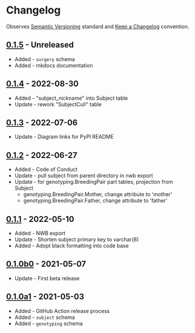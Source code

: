 # Changelog

Observes [Semantic Versioning](https://semver.org/spec/v2.0.0.html) standard and [Keep a Changelog](https://keepachangelog.com/en/1.0.0/) convention.

## [0.1.5] - Unreleased

- Added - `surgery` schema
- Added - mkdocs documentation

## [0.1.4] - 2022-08-30

- Added - "subject_nickname" into Subject table
- Update - rework "SubjectCull" table

## [0.1.3] - 2022-07-06

- Update - Diagram links for PyPI README

## [0.1.2] - 2022-06-27

- Added - Code of Conduct
- Update - pull subject from parent directory in nwb export
- Update - for genotyping.BreedingPair part tables, projection from Subject
  - genotyping.BreedingPair.Mother, change attribute to 'mother'
  - genotyping.BreedingPair.Father, change attribute to 'father'

## [0.1.1] - 2022-05-10

- Added - NWB export
- Update - Shorten subject primary key to varchar(8)
- Added - Adopt black formatting into code base

## [0.1.0b0] - 2021-05-07

- Update - First beta release

## [0.1.0a1] - 2021-05-03

- Added - GitHub Action release process
- Added - `subject` schema
- Added - `genotyping` schema

[0.1.5]: https://github.com/datajoint/element-animal/releases/tag/0.1.5
[0.1.4]: https://github.com/datajoint/element-animal/releases/tag/0.1.4
[0.1.3]: https://github.com/datajoint/element-animal/releases/tag/0.1.3
[0.1.2]: https://github.com/datajoint/element-animal/releases/tag/0.1.2
[0.1.1]: https://github.com/datajoint/element-animal/releases/tag/0.1.1
[0.1.0b0]: https://github.com/datajoint/element-animal/releases/tag/0.1.0b0
[0.1.0a1]: https://github.com/datajoint/element-animal/releases/tag/0.1.0a1
